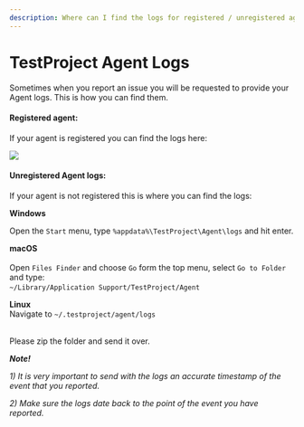 ```yaml
---
description: Where can I find the logs for registered / unregistered agent
---
```


# TestProject Agent Logs

Sometimes when you report an issue you will be requested to provide your Agent logs. This is how you can find them.

#### Registered agent: <a href="#h_ec87790f5b" id="h_ec87790f5b"></a>

If your agent is registered you can find the logs here:

![](https://downloads.intercomcdn.com/i/o/366635157/0603da3668c63dd687066c3b/RNBqvabTR6.gif)

#### Unregistered Agent logs: <a href="#h_a4f248d483" id="h_a4f248d483"></a>

If your agent is not registered this is where you can find the logs:

**Windows**

Open the `Start` menu, type `%appdata%\TestProject\Agent\logs` and hit enter.

**macOS**\
﻿\
﻿Open `Files Finder` and choose `Go` form the top menu, select `Go to Folder` and type:\
﻿ `~/Library/Application Support/TestProject/Agent`

**Linux**\
﻿Navigate to `~/.testproject/agent/logs`\
﻿

Please zip the folder and send it over.

_**Note!**_

_1) It is very important to send with the logs an accurate timestamp of the event that you reported._

_2) Make sure the logs date back to the point of the event you have reported._
